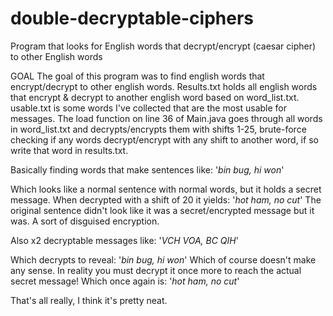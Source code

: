 # double-decryptable-ciphers
Program that looks for English words that decrypt/encrypt (caesar cipher) to other English words

GOAL
The goal of this program was to find english words that encrypt/decrypt to other english words. Results.txt holds all english words that encrypt & decrypt to another english word based on word_list.txt. usable.txt is some words I've collected that are the most usable for messages. The load function on line 36 of Main.java goes through all words in word_list.txt and decrypts/encrypts them with shifts 1-25, brute-force checking if any words decrypt/encrypt with any shift to another word, if so write that word in results.txt.

Basically finding words that make sentences like:
'_bin bug, hi won_'

Which looks like a normal sentence with normal words, but it holds a secret message.
When decrypted with a shift of 20 it yields:
'_hot ham, no cut_'
The original sentence didn't look like it was a secret/encrypted message but it was. A sort of disguised encryption. 

Also x2 decryptable messages like:
'_VCH VOA, BC QIH_'

Which decrypts to reveal:
'_bin bug, hi won_'
Which of course doesn't make any sense. In reality you must decrypt it once more to reach the actual secret message! Which once again is:
'_hot ham, no cut_'

That's all really, I think it's pretty neat.
